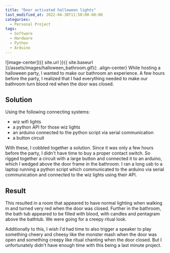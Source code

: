 ```yaml
---
title: "Door activated halloween lights"
last_modified_at: 2022-04-30T11:50:00-08:00
categories:
  - Personal Project
tags:
  - Software
  - Hardware
  - Python
  - Arduino
---
```

![image-center]({{ site.url }}{{ site.baseurl }}/assets/images/halloween_bathroom.gif){: .align-center}
While hosting a halloween party, I wanted to make our bathroom an experience. A few hours before the party, I realized that I had everything needed to make our bathroom turn blood red when the door was closed. 

## Solution

Using the following connecting systems:
- wiz wifi lights
- a python API for those wiz lights
- an arduino connected to the python script via serial communication 
- a button circuit

With these, I cobbled together a solution. Since it was only a few hours before the party, I didn't have time to buy a proper contact switch. So rigged together a circuit with a large button and connected it to an arduino, which I wedged above the door frame in the bathroom. I ran a long usb to a laptop running a python script which communicated to the arduino via serial communication and connected to the wiz lights using their API. 


## Result
This resulted in a room that appeared to have normal lighting when walking in and turned very red when the door was closed. Further in the bathroom, the bath tub appeared to be filled with blood, with candles and pentagram above the bathtub. We were going for a creepy ritual look. 

Additionally to this, I wish I'd had time to also trigger a speaker to play something cheery and cheesy like the monster mash when the door was open and something creepy like ritual chanting when the door closed. But I unfortunately didn't have enough time with this being a last minute project.